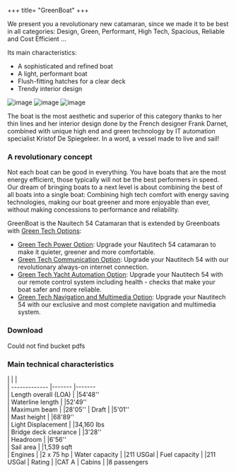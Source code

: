 +++
title= "GreenBoat"
+++

We present you a revolutionary new catamaran, since we made it to be best in all categories: Design, Green, Performant, High Tech, Spacious, Reliable and Cost Efficient …

Its main characteristics:

- A sophisticated and refined boat
- A light, performant boat
- Flush-fitting hatches for a clear deck
- Trendy interior design

![image](/images/s_300x200_r.jpg)
![image](/images/s_300x200_nauti-54-photo-couv-ok_1302851904.jpg)
![image](/images/s_300x200_carre_copie_1291628648.jpg)

The boat is the most aesthetic and superior of this category thanks to her thin lines and her interior design done by the French designer Frank Darnet, combined with unique high end and green technology by IT automation specialist Kristof De Spiegeleer. In a word, a vessel made to live and sail!

### A revolutionary concept
Not each boat can be good in everything. You have boats that are the most energy efficient, those typically will not be the best performers in speed. Our dream of bringing boats to a next level is about combining the best of all boats into a single boat: Combining high tech comfort with energy saving technologies, making our boat greener and more enjoyable than ever, without making concessions to performance and reliability.


GreenBoat is the Nauitech 54 Catamaran that is extended by Greenboats with [Green Tech Options](/GreenBoats/green-tech-options):

- [Green Tech Power Option](/GreenBoats/green-tech-options): Upgrade your Nautitech 54 catamaran to make it quieter, greener and more comfortable.
- [Green Tech Communication Option](/GreenBoats/green-tech-options): Upgrade your Nautitech 54 with our revolutionary always-on internet connection.
- [Green Tech Yacht Automation Option](/GreenBoats/green-tech-options): Upgrade your Nautitech 54 with our remote control system including health - checks that make your boat safer and more reliable.
- [Green Tech Navigation and Multimedia Option](/GreenBoats/green-tech-options): Upgrade your Nautitech 54 with our exclusive and most complete navigation and multimedia system.

### Download
Could not find bucket pdfs

### Main technical characteristics
|                        |       |                                   
| -------------          |-------       |-------     
| Length overall (LOA)   |       |54'48''     
| Waterline length        |      |52'49''                                         
| Maximum beam            |      |28'05'' 
| Draft                   |      |5'01''   
| Mast height             |      |68'89''   
| Light Displacement      |      |34,160 Ibs   
| Bridge deck clearance   |      |3'28''  
| Headroom                 |     |6'56''   
| Sail area               |      |1,539 sqft                                       
| Engines                 |      |2 x 75 hp
| Water capacity           |     |211 USGal
| Fuel capacity           |      |211 USGal
| Rating                  |      |CAT A
| Cabins                  |      |8 passengers





<style type="text/css">
.span9 img {
	width: 190px;
}
td{
	padding-right: 20px;
}
</style>